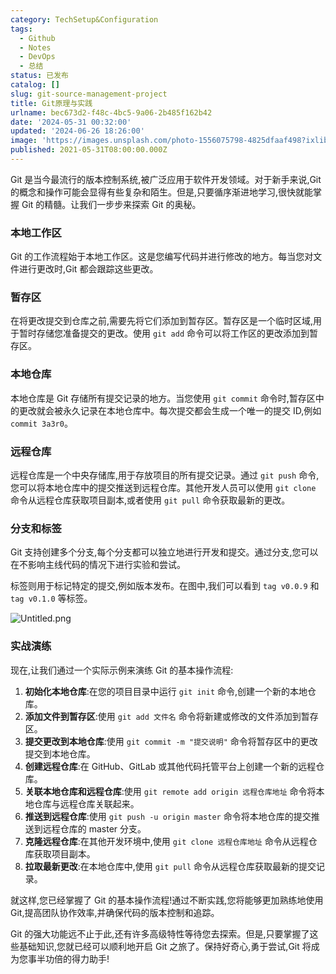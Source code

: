 ```yaml
---
category: TechSetup&Configuration
tags:
  - Github
  - Notes
  - DevOps
  - 总结
status: 已发布
catalog: []
slug: git-source-management-project
title: Git原理与实践
urlname: bec673d2-f48c-4bc5-9a06-2b485f162b42
date: '2024-05-31 00:32:00'
updated: '2024-06-26 18:26:00'
image: 'https://images.unsplash.com/photo-1556075798-4825dfaaf498?ixlib=rb-4.0.3&q=85&fm=jpg&crop=entropy&cs=srgb'
published: 2021-05-31T08:00:00.000Z
---
```


Git 是当今最流行的版本控制系统,被广泛应用于软件开发领域。对于新手来说,Git 的概念和操作可能会显得有些复杂和陌生。但是,只要循序渐进地学习,很快就能掌握 Git 的精髓。让我们一步步来探索 Git 的奥秘。


### 本地工作区


Git 的工作流程始于本地工作区。这是您编写代码并进行修改的地方。每当您对文件进行更改时,Git 都会跟踪这些更改。


### 暂存区


在将更改提交到仓库之前,需要先将它们添加到暂存区。暂存区是一个临时区域,用于暂时存储您准备提交的更改。使用 `git add` 命令可以将工作区的更改添加到暂存区。


### 本地仓库


本地仓库是 Git 存储所有提交记录的地方。当您使用 `git commit` 命令时,暂存区中的更改就会被永久记录在本地仓库中。每次提交都会生成一个唯一的提交 ID,例如 `commit 3a3r0`。


### 远程仓库


远程仓库是一个中央存储库,用于存放项目的所有提交记录。通过 `git push` 命令,您可以将本地仓库中的提交推送到远程仓库。其他开发人员可以使用 `git clone` 命令从远程仓库获取项目副本,或者使用 `git pull` 命令获取最新的更改。


### 分支和标签


Git 支持创建多个分支,每个分支都可以独立地进行开发和提交。通过分支,您可以在不影响主线代码的情况下进行实验和尝试。


标签则用于标记特定的提交,例如版本发布。在图中,我们可以看到 `tag v0.0.9` 和 `tag v0.1.0` 等标签。


![Untitled.png](https://prod-files-secure.s3.us-west-2.amazonaws.com/5d24fe63-e567-4804-86f9-9fdc62e13082/77b77e01-3aab-4add-bdbd-7f489727861d/Untitled.png?X-Amz-Algorithm=AWS4-HMAC-SHA256&X-Amz-Content-Sha256=UNSIGNED-PAYLOAD&X-Amz-Credential=ASIAZI2LB46674F5WFPR%2F20250207%2Fus-west-2%2Fs3%2Faws4_request&X-Amz-Date=20250207T213203Z&X-Amz-Expires=3600&X-Amz-Security-Token=IQoJb3JpZ2luX2VjEGQaCXVzLXdlc3QtMiJHMEUCIAppmLJQzjtxuInGWWeQAsZkmhSQ3sfGMtZu%2FOKJlCrJAiEA90XH9p0uhJNGyFIyUowl8guqHy5GN%2BFvj2XiW%2F23yMAq%2FwMIfRAAGgw2Mzc0MjMxODM4MDUiDGxybX5JHo4srP9ywircAyNDjUi2QujUw11Z5il7os%2FIj4h8vUds3491uVfXoL9QT%2Fvwehw6IVu7o6JTNzcR33FORk2nJ7bZDmeffOkjDhjiWQ8nf0l3BGApgzsst41P1o45ROKFaNAPAIMYvFGl7wQU8jtpt9qCkWeORa6qf7v%2FV0pCoeqRjQSC53mecfC%2B%2FKYnIED9L%2Fef64WtggChpkbhpfoa4cB6ruIh7NN7qVGbQf5LSBx4lZLBibsCQlUaNcXg%2B3RSjibJZlaQHVFoULafoE8dIwzOXYVDp%2BGUgSXasQXmR4eW9KX21xPfdM0F3j%2FGL%2FkiPZ6FnlcQI0fiRnQ8DDYRBCEPNn9UxQnBVk8hpjTAMg3s53gjPAiw%2BNNjG0khP9mak589dPix%2FzRKAntHzElw3dBKPzskNehdRufJZjOJZ9gt4neB7mpa1Up%2BfiZY%2BSLn2SE3zoIPFZLncyjA4uxRGVUMtUV0R8q1YCNMZ9akWLM4PIeCdAfJGZ%2BuqHT2NXquiSQKR%2Fywm4kYkOrziBFQL1oGEFaAm9DnCvNFFIe9j3AUkaZClgTvSDZT91eDrWWQRwTC5in9L4FHJ%2FOGj8SVlGdJlsm1SlzZTMno1zF6NnbnY69s9K1w1Nq%2Bx7LN6yR7ORNoeu%2FOMPfSmb0GOqUBrsfkQ3geTgRf7uzp94CHUXcQXoIAt5PDDMSCHZswNSjuln32mQavX8bJaLfYppkLczpDvLWvu8GpFcKo529WyPajqqrzWKl%2F4YOyDr9kvYL24iOJ8slmFzpQhfYGfmNeRV%2BmOYqqfxCf9mdwH9LvMQef9HMVl2hFlWmQ8Cf4CH6SZUDuEEOb6E5WQAEvYEHhVx%2FF5wEXKXPgXmzK2SjEDCFj3TTy&X-Amz-Signature=7a42e065ccd9a39956b46ecdeaee8df9b9e700001c98510dba271f2f8ff68920&X-Amz-SignedHeaders=host&x-id=GetObject)


### 实战演练


现在,让我们通过一个实际示例来演练 Git 的基本操作流程:

1. **初始化本地仓库**:在您的项目目录中运行 `git init` 命令,创建一个新的本地仓库。
2. **添加文件到暂存区**:使用 `git add 文件名` 命令将新建或修改的文件添加到暂存区。
3. **提交更改到本地仓库**:使用 `git commit -m "提交说明"` 命令将暂存区中的更改提交到本地仓库。
4. **创建远程仓库**:在 GitHub、GitLab 或其他代码托管平台上创建一个新的远程仓库。
5. **关联本地仓库和远程仓库**:使用 `git remote add origin 远程仓库地址` 命令将本地仓库与远程仓库关联起来。
6. **推送到远程仓库**:使用 `git push -u origin master` 命令将本地仓库的提交推送到远程仓库的 master 分支。
7. **克隆远程仓库**:在其他开发环境中,使用 `git clone 远程仓库地址` 命令从远程仓库获取项目副本。
8. **拉取最新更改**:在本地仓库中,使用 `git pull` 命令从远程仓库获取最新的提交记录。

就这样,您已经掌握了 Git 的基本操作流程!通过不断实践,您将能够更加熟练地使用 Git,提高团队协作效率,并确保代码的版本控制和追踪。


Git 的强大功能远不止于此,还有许多高级特性等待您去探索。但是,只要掌握了这些基础知识,您就已经可以顺利地开启 Git 之旅了。保持好奇心,勇于尝试,Git 将成为您事半功倍的得力助手!


